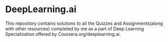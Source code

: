 # DeepLearning.ai
This repository contains solutions to all the Quizzes and Assignments(along with other resources) completed by me as a part of Deep Learning Specialization offered by Coursera.org/deeplearning.ai.
